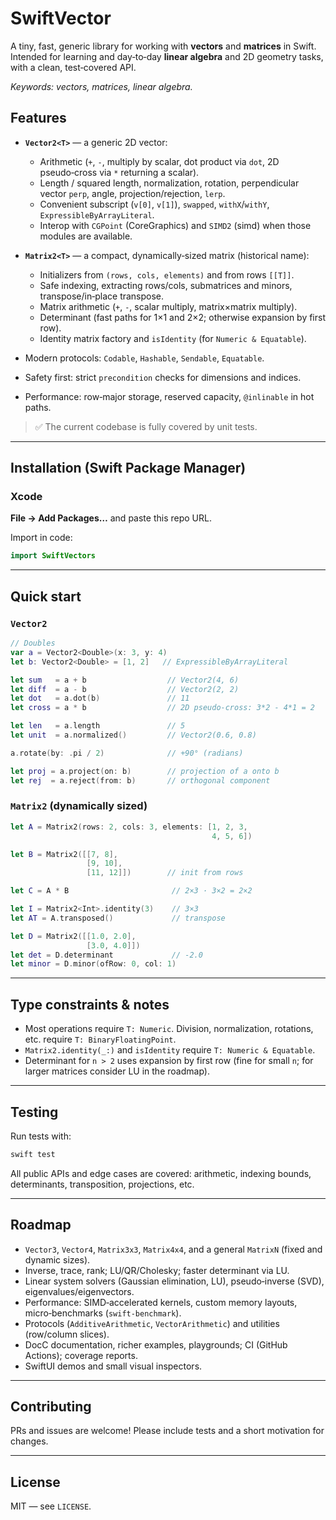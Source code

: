 # SwiftVector

A tiny, fast, generic library for working with **vectors** and **matrices** in Swift. Intended for learning and day‑to‑day **linear algebra** and 2D geometry tasks, with a clean, test‑covered API.

_Keywords: vectors, matrices, linear algebra._

## Features

- **`Vector2<T>`** — a generic 2D vector:
  - Arithmetic (`+`, `-`, multiply by scalar, dot product via `dot`, 2D pseudo‑cross via `*` returning a scalar).
  - Length / squared length, normalization, rotation, perpendicular vector `perp`, angle, projection/rejection, `lerp`.
  - Convenient subscript (`v[0]`, `v[1]`), `swapped`, `withX`/`withY`, `ExpressibleByArrayLiteral`.
  - Interop with `CGPoint` (CoreGraphics) and `SIMD2` (simd) when those modules are available.

- **`Matrix2<T>`** — a compact, dynamically‑sized matrix (historical name):
  - Initializers from `(rows, cols, elements)` and from rows `[[T]]`.
  - Safe indexing, extracting rows/cols, submatrices and minors, transpose/in‑place transpose.
  - Matrix arithmetic (`+`, `-`, scalar multiply, matrix×matrix multiply).
  - Determinant (fast paths for 1×1 and 2×2; otherwise expansion by first row).
  - Identity matrix factory and `isIdentity` (for `Numeric & Equatable`).

- Modern protocols: `Codable`, `Hashable`, `Sendable`, `Equatable`.
- Safety first: strict `precondition` checks for dimensions and indices.
- Performance: row‑major storage, reserved capacity, `@inlinable` in hot paths.

> ✅ The current codebase is fully covered by unit tests.

---

## Installation (Swift Package Manager)

### Xcode
**File → Add Packages…** and paste this repo URL.

Import in code:
```swift
import SwiftVectors
```

---

## Quick start

### `Vector2`

```swift
// Doubles
var a = Vector2<Double>(x: 3, y: 4)
let b: Vector2<Double> = [1, 2]   // ExpressibleByArrayLiteral

let sum   = a + b                  // Vector2(4, 6)
let diff  = a - b                  // Vector2(2, 2)
let dot   = a.dot(b)               // 11
let cross = a * b                  // 2D pseudo-cross: 3*2 - 4*1 = 2

let len   = a.length               // 5
let unit  = a.normalized()         // Vector2(0.6, 0.8)

a.rotate(by: .pi / 2)              // +90° (radians)

let proj = a.project(on: b)        // projection of a onto b
let rej  = a.reject(from: b)       // orthogonal component
```

### `Matrix2` (dynamically sized)

```swift
let A = Matrix2(rows: 2, cols: 3, elements: [1, 2, 3,
                                             4, 5, 6])

let B = Matrix2([[7, 8],
                 [9, 10],
                 [11, 12]])        // init from rows

let C = A * B                       // 2×3 · 3×2 = 2×2

let I = Matrix2<Int>.identity(3)    // 3×3
let AT = A.transposed()             // transpose

let D = Matrix2([[1.0, 2.0],
                 [3.0, 4.0]])
let det = D.determinant             // -2.0
let minor = D.minor(ofRow: 0, col: 1)
```

---

## Type constraints & notes

- Most operations require `T: Numeric`. Division, normalization, rotations, etc. require `T: BinaryFloatingPoint`.
- `Matrix2.identity(_:)` and `isIdentity` require `T: Numeric & Equatable`.
- Determinant for `n > 2` uses expansion by first row (fine for small `n`; for larger matrices consider LU in the roadmap).

---

## Testing

Run tests with:
```bash
swift test
```
All public APIs and edge cases are covered: arithmetic, indexing bounds, determinants, transposition, projections, etc.

---

## Roadmap

- `Vector3`, `Vector4`, `Matrix3x3`, `Matrix4x4`, and a general `MatrixN` (fixed and dynamic sizes).
- Inverse, trace, rank; LU/QR/Cholesky; faster determinant via LU.
- Linear system solvers (Gaussian elimination, LU), pseudo‑inverse (SVD), eigenvalues/eigenvectors.
- Performance: SIMD‑accelerated kernels, custom memory layouts, micro‑benchmarks (`swift-benchmark`).
- Protocols (`AdditiveArithmetic`, `VectorArithmetic`) and utilities (row/column slices).
- DocC documentation, richer examples, playgrounds; CI (GitHub Actions); coverage reports.
- SwiftUI demos and small visual inspectors.

---

## Contributing

PRs and issues are welcome! Please include tests and a short motivation for changes.

---

## License

MIT — see `LICENSE`.
